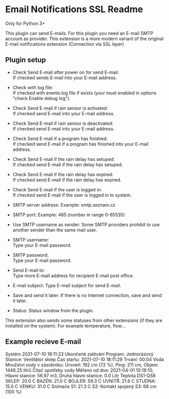 Email Notifications SSL Readme
====

Only for Python 3+

This plugin can send E-mails. For this plugin you need an E-mail SMTP account as provider.
This extension is a more modern variant of the original E-mail notifications extension (Connection via SSL layer)

Plugin setup
-----------
* Check Send E-mail after power on for send E-mail:  
  If checked sends E-mail into your E-mail address.

* Check with log file:  
  If checked with events.log file if exists (your must enabled in options "check Enable debug log").

* Check Send E-mail if rain sensor is activated:  
  If checked send E-mail into your E-mail address.  

* Check Send E-mail if rain sensor is deactivated:  
  If checked send E-mail into your E-mail address.   

* Check Send E-mail if a program has finished:  
  If checked send E-mail if a program has finished into your E-mail address.

* Check Send E-mail if the rain delay has setuped:  
  If checked send E-mail if the rain delay has setuped.

* Check Send E-mail if the rain delay has expired:  
  If checked send E-mail if the rain delay has expired. 
  
* Check Send E-mail if the user is logged in:  
  If checked send E-mail if the user is logged in to system.   

* SMTP server address:
  Example: smtp.seznam.cz

* SMTP port:
  Example: 465 (number in range 0-65535)

* Use SMTP username as sender:
  Some SMTP providers prohibit to use another sender than the same mail user.

* SMTP username:  
  Type your E-mail password.

* SMTP password:  
  Type your E-mail password.

* Send E-mail to:  
  Type more E-mail address for recipient E-mail post office.
  
* E-mail subject:
  Type E-mail subject for send E-mail.  

* Save and send it later:
  If there is no Internet connection, save and send it later.

* Status:
  Status window from the plugin.  

This extension also sends some statuses from other extensions (if they are installed on the system). For example temperature, flow...

Example recieve E-mail
-----------

Systém 2021-07-10 18:11:33
Ukončené zalévání
Program: Jednorázový
Stanice: Ventilátor sklep
Čas startu: 2021-07-10 18:11:29
Trvání: 00:04 
Voda
Množství vody v zásobníku: Úroveň: 192 cm (72 %), Ping: 211 cm, Objem: 1448.25 litrů 
Čítač spotřeby vody
Měřeno od dne: 2021-04-01 10:18:10, Hlavní stanice: 56.97 m3, Druhá hlavní stanice: 0.0 Litr 
Teplota DS1-DS6
SKLEP: 20.0 C
BAZÉN: 21.0 C
BOJLER: 59.3 C
UVNITŘ: 21.6 C
STUDNA: 15.0 C
VENKU: 31.0 C
Snímače
S1: 21.3 C
S2: Kontakt spojený
S3: 68 cm (100 %)
